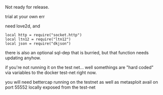 Not ready for release. 

trial at your own err

need love2d, and 

```
local http = require("socket.http")
local ltn12 = require("ltn12")
local json = require("dkjson")
```

there is also an optional sql-dep that is burried, but that function needs updating anyhow.

if you're not running it on the test net... well somethings are "hard coded" via variables to the docker test-net right now.

you will need bettercap running on the testnet as well as metasploit avail on port 55552 locally exposed from the test-net
